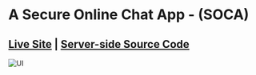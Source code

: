 # A Secure Online Chat App - (SOCA)
## [Live Site](https://mh-saeed-chat.netlify.app/)  |  [Server-side Source Code ](https://github.com/mh-saeed/server_BackEndOfChatApp/)
![UI](./src/icons)